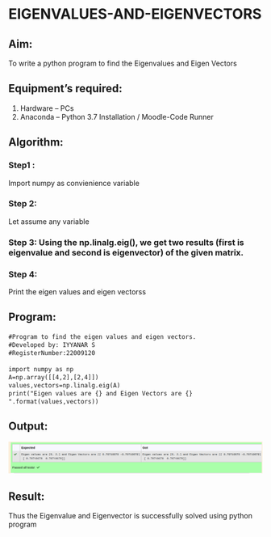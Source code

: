 # EIGENVALUES-AND-EIGENVECTORS
## Aim:
To write a python program to find the Eigenvalues and Eigen Vectors
## Equipment’s required:
1. 	Hardware – PCs
2. 	Anaconda – Python 3.7 Installation / Moodle-Code Runner
## Algorithm:
### Step1 : 
Import numpy as convienience variable
### Step 2: 
Let assume  any variable
### Step 3: Using the np.linalg.eig(),  we get two results (first is eigenvalue and second is eigenvector) of the given matrix.
### Step 4: 
Print the eigen values and eigen vectorss

## Program:
```
#Program to find the eigen values and eigen vectors.
#Developed by: IYYANAR S
#RegisterNumber:22009120

import numpy as np
A=np.array([[4,2],[2,4]])
values,vectors=np.linalg.eig(A)
print("Eigen values are {} and Eigen Vectors are {} ".format(values,vectors))
```

## Output:
![OUTPUT](./Eigen%20values%20and%20Eigen%20vectors.png)
## Result:
Thus the Eigenvalue and Eigenvector is successfully solved using python program
